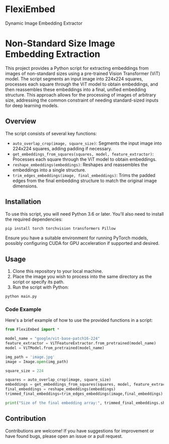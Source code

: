 # FlexiEmbed
Dynamic Image Embedding Extractor
# Non-Standard Size Image Embedding Extraction

This project provides a Python script for extracting embeddings from images of non-standard sizes using a pre-trained Vision Transformer (ViT) model. The script segments an input image into 224x224 squares, processes each square through the ViT model to obtain embeddings, and then reassembles these embeddings into a final, unified embedding structure. This approach allows for the processing of images of arbitrary size, addressing the common constraint of needing standard-sized inputs for deep learning models.

## Overview

The script consists of several key functions:

- `auto_overlap_crop(image, square_size)`: Segments the input image into 224x224 squares, adding padding if necessary.
- `get_embeddings_from_squares(squares, model, feature_extractor)`: Processes each square through the ViT model to obtain embeddings.
- `reshape_embeddings(embeddings)`: Reshapes and reassembles the embeddings into a single structure.
- `trim_edges_embeddings(image, final_embeddings)`: Trims the padded edges from the final embedding structure to match the original image dimensions.

## Installation

To use this script, you will need Python 3.6 or later. You'll also need to install the required dependencies:

```bash
pip install torch torchvision transformers Pillow
```

Ensure you have a suitable environment for running PyTorch models, possibly configuring CUDA for GPU acceleration if supported and desired.

## Usage

1. Clone this repository to your local machine.
2. Place the image you wish to process into the same directory as the script or specify its path.
3. Run the script with Python:

```bash
python main.py
```

### Code Example

Here's a brief example of how to use the provided functions in a script:

```python
from FlexiEmbed import *

model_name = "google/vit-base-patch16-224"
feature_extractor = ViTFeatureExtractor.from_pretrained(model_name)
model = ViTModel.from_pretrained(model_name)

img_path = 'image.jpg'
image = Image.open(img_path)

square_size = 224

squares = auto_overlap_crop(image, square_size)
embeddings = get_embeddings_from_squares(squares, model, feature_extractor)
final_embeddings = reshape_embeddings(embeddings)
trimmed_final_embeddings=trim_edges_embeddings(image,final_embeddings)

print("Size of the final embedding array:", trimmed_final_embeddings.shape)
```

## Contribution

Contributions are welcome! If you have suggestions for improvement or have found bugs, please open an issue or a pull request.
